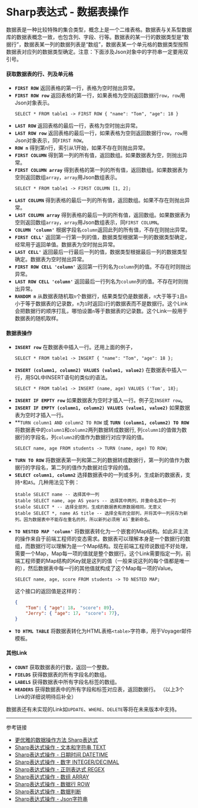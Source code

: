 # Sharp表达式 - 数据表操作
数据表是一种比较特殊的集合类型，概念上是一个二维表格。数据表与关系型数据库的数据表概念一致，也包含列、字段、行等。数据表的某一行的数据类型是“数据行”，数据表某一列的数据列表是“数组”，数据表某一个单元格的数据类型按照数据表对应列的数据类型确定。注意：下面涉及Json对象中的字符串一定要用双引号。

#### 获取数据表的行、列及单元格
* **`FIRST ROW`** 返回表格的第一行，表格为空时抛出异常。
* **`FIRST ROW row`** 返回表格的第一行，如果表格为空则返回数据行`row`，`row`用Json对象表示。
  ```
  SELECT * FROM table1 -> FIRST ROW { "name": "Tom", "age": 18 }
  ```
* **`LAST ROW`** 返回表格的最后一行，表格为空时抛出异常。
* **`LAST ROW row`** 返回表格的最后一行，如果表格为空则返回数据行`row`，`row`用Json对象表示，同`FIRST ROW`。	
* **`ROW n`** 得到第n行，索引从1开始，如果不存在则抛出异常。
* **`FIRST COLUMN`** 得到第一列的所有值，返回数组。如果数据表为空，则抛出异常。
* **`FIRST COLUMN array`** 得到表格的第一列的所有值，返回数组。如果数据表为空则返回数组`array`，`array`用Json数组表示。
  ```
  SELECT * FROM table1 -> FIRST COLUMN [1, 2];
  ```
* **`LAST COLUMN`** 得到表格的最后一列的所有值，返回数组。如果不存在则抛出异常。
* **`LAST COLUMN array`** 得到表格的最后一列的所有值，返回数组。如果数据表为空则返回数组`array`，`array`用Json数组表示，同`FIRST COLUMN`。
* **`COLUMN 'column'`** 根据字段名`column`返回此列的所有值，不存在则抛出异常。
* **`FIRST CELL'`** 返回第一行第一列的值，数据类型根据第一列的数据类型确定，经常用于返回单值。数据表为空时抛出异常。
* **`LAST CELL'`** 返回最后一行最后一列的值，数据类型根据最后一列的数据类型确定。数据表为空时抛出异常。
* **`FIRST ROW CELL 'column'`** 返回第一行列名为`column`列的值。不存在时则抛出异常。
* **`LAST ROW CELL 'column'`** 返回最后一行列名为`column`列的值。不存在时则抛出异常。
* **`RANDOM n`** 从数据表随机取`n`个数据行，结果类型仍是数据表，`n`大于等于`1`且`n`小于等于数据表的记录数，`n`为`1`时返回`1`行的数据表而不是数据行。这个Link会把数据行的顺序打乱，哪怕设置`n`等于数据表的记录数。这个Link一般用于数据表的随机取样。
  
#### 数据表操作
* **`INSERT row`** 在数据表中插入一行。还用上面的例子，
  ```
  SELECT * FROM table1 -> INSERT { "name": "Tom", "age": 18 };
  ```
* **`INSERT (column1, column2) VALUES (value1, value2)`** 在数据表中插入一行，用SQL中INSERT语句的类似的语法。
  ```
  SELECT * FROM table1 -> INSERT (name, age) VALUES ('Tom', 18};
  ```
* **`INSERT IF EMPTY row`** 如果数据表为空时才插入一行。例子见`INSERT row`。
* **`INSERT IF EMPTY (column1, column2) VALUES (value1, value2)`** 如果数据表为空时才插入一行。
* **`TURN column1 AND column2 TO ROW` 或 **`TURN (column1, column2) TO ROW`** 将数据表中的`column1`和`column2`两列数据转成数据行, 列`column1`的值做为数据行的字段名，列`column2`的值作为数据行对应字段的值。
  ```
  SELECT name, age FROM students -> TURN (name, age) TO ROW;
  ```
* **`TURN TO ROW`** 将数据表第一列和第二列的数据转成数据行，第一列的值作为数据行的字段名，第二列的值作为数据对应字段的值。
* **`SELECT column1, column2`** 选择数据表中的一列或多列，生成新的数据表，支持`*`和`AS`。几种用法见下例：
  ```
  $table SELECT name -- 选择其中一列
  $table SELECT name, age AS years -- 选择其中两列，并重命名其中一列
  $table SELECT * -- 选择全部列，生成的数据表和原数据相同，无意义
  $table SELECT *, name AS title -- 选择全有的全部列，并将其中一列另存为新列。因为数据表中不能存在重名的列，所以新列必须用`AS`重新命名。

  ```
* **`TO NESTED MAP 'column'`** 将数据表转化为一个嵌套的Map结构。如此非主流的操作来自于前端工程师的变态需求。数据表可以理解本身是一个数据行的数组，而数据行可以理解为是一个Map结构。现在前端工程师说数组不好处理，需要一个Map，Map每一项的值就是整个数据行。这个Link需要指定一列，前端工程师要的Map结构的Key就是这列的值（一般来说这列的每个值都是唯一的），然后数据表中每一行的其他值就构成了这个Map每一项的Value。
  ```
  SELECT name, age, score FROM students -> TO NESTED MAP;
  ```
  这个接口的返回值是这样的：
  ```json
  {
      "Tom": { "age": 18， "score": 89},
      "Jerry": { "age": 17， "score": 77},
  }
  ```
* **`TO HTML TABLE`** 将数据表转化为HTML表格`<table>`字符串，用于Voyager邮件模板。

#### 其他Link
* **`COUNT`** 获取数据表的行数，返回一个整数。
* **`FIELDS`** 获得数据表的所有字段名的数组。
* **`LABELS`** 获得数据表中所有字段名标签的数组。
* **`HEADERS`** 获得数据表中的所有字段和标签对应表，返回数据行。
（以上3个Link的详细说明待后补全）

数据表还有未实现的Link如`UPDATE`、`WHERE`、`DELETE`等将在未来版本中支持。

---
参考链接
* [更优雅的数据操作方法 Sharp表达式](/doc/pql/sharp)
* [Sharp表达式操作 - 文本和字符串 TEXT](/doc/pql/sharp-text)
* [Sharp表达式操作 - 日期时间 DATETIME](/doc/pql/sharp-datetime)
* [Sharp表达式操作 - 数字 INTEGER/DECIMAL](/doc/pql/sharp-numeric)
* [Sharp表达式操作 - 正则表达式 REGEX](/doc/pql/sharp-regex)
* [Sharp表达式操作 - 数组 ARRAY](/doc/pql/sharp-array)
* [Sharp表达式操作 - 数据行 ROW](/doc/pql/sharp-row)
* [Sharp表达式操作 - 数据判断](/doc/pql/sharp-if)
* [Sharp表达式操作 - Json字符串](/doc/pql/sharp-json)